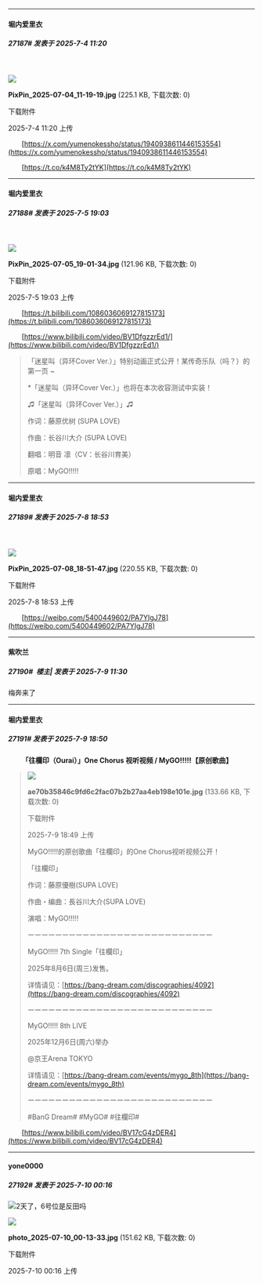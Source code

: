 ﻿
*****

####  堀内爱里衣  
##### 27187#       发表于 2025-7-4 11:20

       

<img src="https://img.stage1st.com/forum/202507/04/112039u2z23ffx4p4zqche.jpg" referrerpolicy="no-referrer">

<strong>PixPin_2025-07-04_11-19-19.jpg</strong> (225.1 KB, 下载次数: 0)

下载附件

2025-7-4 11:20 上传

       [https://x.com/yumenokessho/status/1940938611446153554](https://x.com/yumenokessho/status/1940938611446153554)

       [https://t.co/k4M8Ty2tYK](https://t.co/k4M8Ty2tYK)


*****

####  堀内爱里衣  
##### 27188#       发表于 2025-7-5 19:03

       

<img src="https://img.stage1st.com/forum/202507/05/190314b3azsx022dd3zaqh.jpg" referrerpolicy="no-referrer">

<strong>PixPin_2025-07-05_19-01-34.jpg</strong> (121.96 KB, 下载次数: 0)

下载附件

2025-7-5 19:03 上传

       [https://t.bilibili.com/1086036069127815173](https://t.bilibili.com/1086036069127815173)

       [https://www.bilibili.com/video/BV1DfgzzrEd1/](https://www.bilibili.com/video/BV1DfgzzrEd1/) <blockquote>「迷星叫（异环Cover Ver.）」特别动画正式公开！某传奇乐队（吗？）的第一页 ~

*「迷星叫（异环Cover Ver.）」也将在本次收容测试中实装！

♫「迷星叫（异环Cover Ver.）」♫

作词：藤原优树 (SUPA LOVE)

作曲：长谷川大介 (SUPA LOVE)

翻唱：明音 凛（CV：长谷川育美）

原唱：MyGO!!!!!</blockquote>


*****

####  堀内爱里衣  
##### 27189#       发表于 2025-7-8 18:53

       

<img src="https://img.stage1st.com/forum/202507/08/185340fbz0un0qp3aegnbf.jpg" referrerpolicy="no-referrer">

<strong>PixPin_2025-07-08_18-51-47.jpg</strong> (220.55 KB, 下载次数: 0)

下载附件

2025-7-8 18:53 上传

       [https://weibo.com/5400449602/PA7YIgJ78](https://weibo.com/5400449602/PA7YIgJ78)


*****

####  紫吹兰  
##### 27190#         楼主| 发表于 2025-7-9 11:30

梅奔来了


*****

####  堀内爱里衣  
##### 27191#       发表于 2025-7-9 18:50

       <strong>「往欄印（Ourai）」One Chorus 视听视频 / MyGO!!!!!【原创歌曲】</strong> <blockquote>

<img src="https://img.stage1st.com/forum/202507/09/184956idqxx4hxt17w02xu.jpg" referrerpolicy="no-referrer">

<strong>ae70b35846c9fd6c2fac07b2b27aa4eb198e101e.jpg</strong> (133.66 KB, 下载次数: 0)

下载附件

2025-7-9 18:49 上传

MyGO!!!!!的原创歌曲「往欄印」的One Chorus视听视频公开！

「往欄印」

作词：藤原優樹(SUPA LOVE)

作曲・编曲：長谷川大介(SUPA LOVE)

演唱：MyGO!!!!!

ーーーーーーーーーーーーーーーーーーーーーーーーーーー

MyGO!!!!! 7th Single「往欄印」

2025年8月6日(周三)发售。

详情请见：[https://bang-dream.com/discographies/4092](https://bang-dream.com/discographies/4092)

ーーーーーーーーーーーーーーーーーーーーーーーーーーー

MyGO!!!!! 8th LIVE

2025年12月6日(周六)举办

@京王Arena TOKYO

详情请见：[https://bang-dream.com/events/mygo_8th](https://bang-dream.com/events/mygo_8th)

ーーーーーーーーーーーーーーーーーーーーーーーーーーー

#BanG Dream# #MyGO# #往欄印#</blockquote>
       [https://www.bilibili.com/video/BV17cG4zDER4](https://www.bilibili.com/video/BV17cG4zDER4)


*****

####  yone0000  
##### 27192#       发表于 2025-7-10 00:16

<img src="https://static.stage1st.com/image/smiley/face2017/067.png" referrerpolicy="no-referrer">2天了，6号位是反田吗

<img src="https://img.stage1st.com/forum/202507/10/001607xdgawr90nox5xgv9.jpg" referrerpolicy="no-referrer">

<strong>photo_2025-07-10_00-13-33.jpg</strong> (151.62 KB, 下载次数: 0)

下载附件

2025-7-10 00:16 上传

